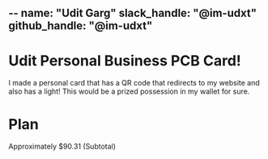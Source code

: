 --
name: "Udit Garg"
slack_handle: "@im-udxt"
github_handle: "@im-udxt"
---

# Udit Personal Business PCB Card!
I made a personal card that has a QR code that redirects to my website and also has a light! This would be a prized possession in 
my wallet for sure.

<!-- How much is it going to cost? -->
# Plan
Approximately $90.31 (Subtotal)
